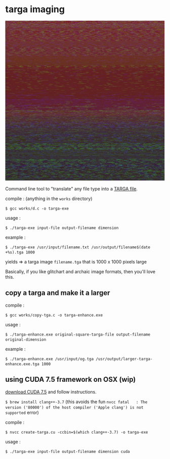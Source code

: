 # targa imaging
![new alt](https://github.com/vipyne/targa-imaging/blob/master/readme.png)

Command line tool to "translate" any file type into a [TARGA file](https://en.wikipedia.org/wiki/Truevision_TGA).

compile : (anything in the `works` directory)
```
$ gcc works/d.c -o targa-exe
```

usage   :
```
$ ./targa-exe input-file output-filename dimension
```

example :
```
$ ./targa-exe /usr/input/filename.txt /usr/output/filename$(date +%s).tga 1000
```

yields => a targa image `filename.tga` that is 1000 x 1000 pixels large

Basically, if you like glitchart and archaic image formats, then you'll love this.

## copy a targa and make it a larger

compile :
```
$ gcc works/copy-tga.c -o targa-enhance.exe
```

usage   :
```
$ ./targa-enhance.exe original-square-targa-file output-filename original-dimension
```

example :
```
$ ./targa-enhance.exe /usr/input/og.tga /usr/output/larger-targa-enhance.exe.tga 1000
```

## using CUDA 7.5 framework on OSX (wip)

[download CUDA 7.5](https://developer.nvidia.com/cuda-75-downloads-archive) and follow instructions.

`$ brew install clang++-3.7`
(this avoids the fun `nvcc fatal   : The version ('80000') of the host compiler ('Apple clang') is not supported` error)

compile :
```
$ nvcc create-targa.cu -ccbin=$(which clang++-3.7) -o targa-exe
```

usage   :
```
$ ./targa-exe input-file output-filename dimension cuda
```


